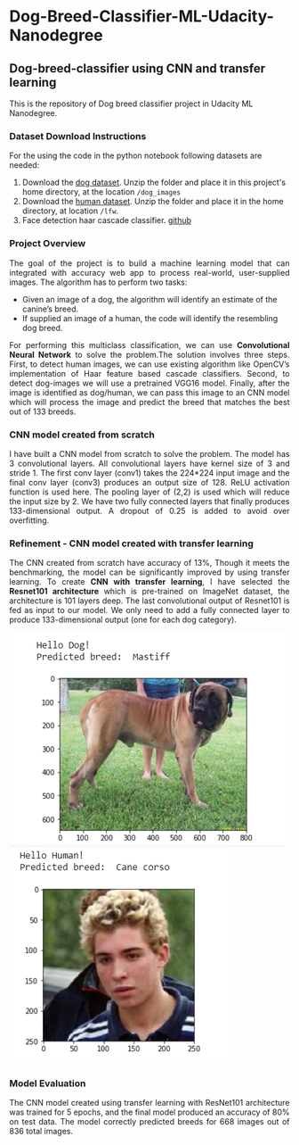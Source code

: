 # Dog-Breed-Classifier-ML-Udacity-Nanodegree

## Dog-breed-classifier using CNN and transfer learning
This is the repository of Dog breed classifier project in Udacity ML Nanodegree. 

### Dataset Download Instructions

For the using the code in the python notebook following datasets are needed:
1. Download the [dog dataset](https://s3-us-west-1.amazonaws.com/udacity-aind/dog-project/dogImages.zip).  Unzip the folder and place it in this project's home directory, at the location `/dog_images`
2. Download the [human dataset](https://s3-us-west-1.amazonaws.com/udacity-aind/dog-project/lfw.zip).  Unzip the folder and place it in the home directory, at location `/lfw`.  
3. Face detection haar cascade classifier. [github](https://github.com/opencv/opencv/tree/master/data/haarcascades)

### Project Overview
<p align="justify">
The goal of the project is to build a machine learning model that can integrated with accuracy
web app to process real-world, user-supplied images. The algorithm has to perform
two tasks:</p>
<ul>
<li>Given an image of a dog, the algorithm will identify an estimate
of the canine’s breed.</li>
<li>If supplied an image of a human, the code will identify the
resembling dog breed.</li>
</ul>
<p align="justify">For performing this multiclass classification, we can use <b>Convolutional Neural Network</b> to solve the problem.The solution involves three steps. First, to detect
human images, we can use existing algorithm like OpenCV’s implementation of
Haar feature based cascade classifiers. Second, to detect dog-images we will use a
pretrained VGG16 model. Finally, after the image is identified as dog/human, we
can pass this image to an CNN model which will process the image and predict the
breed that matches the best out of 133 breeds. </p>

### CNN model created from scratch
<p align="justify">I have built a CNN model from scratch to solve the problem. The model has 3
convolutional layers. All convolutional layers have kernel size of 3 and stride 1. The
first conv layer (conv1) takes the 224*224 input image and the final conv layer
(conv3) produces an output size of 128. ReLU activation function is used here. The
pooling layer of (2,2) is used which will reduce the input size by 2. We have two
fully connected layers that finally produces 133-dimensional output. A dropout of
0.25 is added to avoid over overfitting.</p>

### Refinement - CNN model created with transfer learning
<p align="justify">The CNN created from scratch have accuracy of 13%, Though it meets the
benchmarking, the model can be significantly improved by using transfer learning.
To create <b>CNN with transfer learning</b>, I have selected the <b>Resnet101 architecture</b>
which is pre-trained on ImageNet dataset, the architecture is 101 layers deep. The
last convolutional output of Resnet101 is fed as input to our model. We only need
to add a fully connected layer to produce 133-dimensional output (one for each
dog category).</p>

![Sample output for dog image](./output.PNG) 
![Sample output for human image](./human_image_output.PNG) 

### Model Evaluation
<p align="justify">The CNN model created using transfer learning with
ResNet101 architecture was trained for 5 epochs, and the final model produced an
accuracy of 80% on test data. The model correctly predicted breeds for 668 images out of 836 total images.</p>




